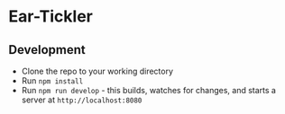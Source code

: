 # Ear-Tickler

## Development
* Clone the repo to your working directory
* Run `npm install`
* Run `npm run develop` - this builds, watches for changes, and starts a server at `http://localhost:8080`